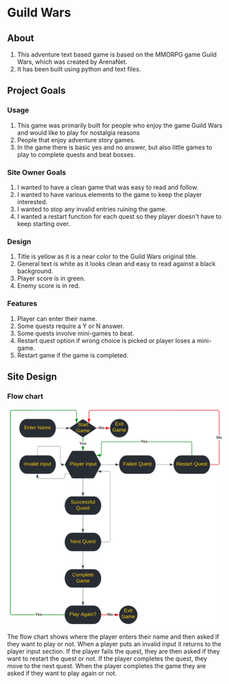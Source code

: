 # Guild Wars

## About

1. This adventure text based game is based on the MMORPG game Guild Wars, which was created by ArenaNet.
2. It has been built using python and text files.

## Project Goals

### Usage

1. This game was primarily built for people who enjoy the game Guild Wars and would like to play for nostalgia reasons
2. People that enjoy adventure story games.
3. In the game there is basic yes and no answer, but also little games to play to complete quests and beat bosses.

### Site Owner Goals

1. I wanted to have a clean game that was easy to read and follow.
2. I wanted to have various elements to the game to keep the player interested.
3. I wanted to stop any invalid entries ruining the game.
4. I wanted a restart function for each quest so they player doesn't have to keep starting over.

### Design

1. Title is yellow as it is a near color to the Guild Wars original title.
2. General text is white as it looks clean and easy to read against a black background.
3. Player score is in green.
4. Enemy score is in red.

### Features

1. Player can enter their name.
2. Some quests require a Y or N answer.
3. Some quests involve mini-games to beat.
4. Restart quest option if wrong choice is picked or player loses a mini-game.
5. Restart game if the game is completed.

## Site Design

### Flow chart

![Flow Chart](/assets/images/flowchat.png)

The flow chart shows where the player enters their name and then asked if they want to play or not.
When a player puts an invalid input it returns to the player input section.
If the player fails the quest, they are then asked if they want to restart the quest or not.
If the player completes the quest, they move to the next quest.
When the player completes the game they are asked if they want to play again or not.

